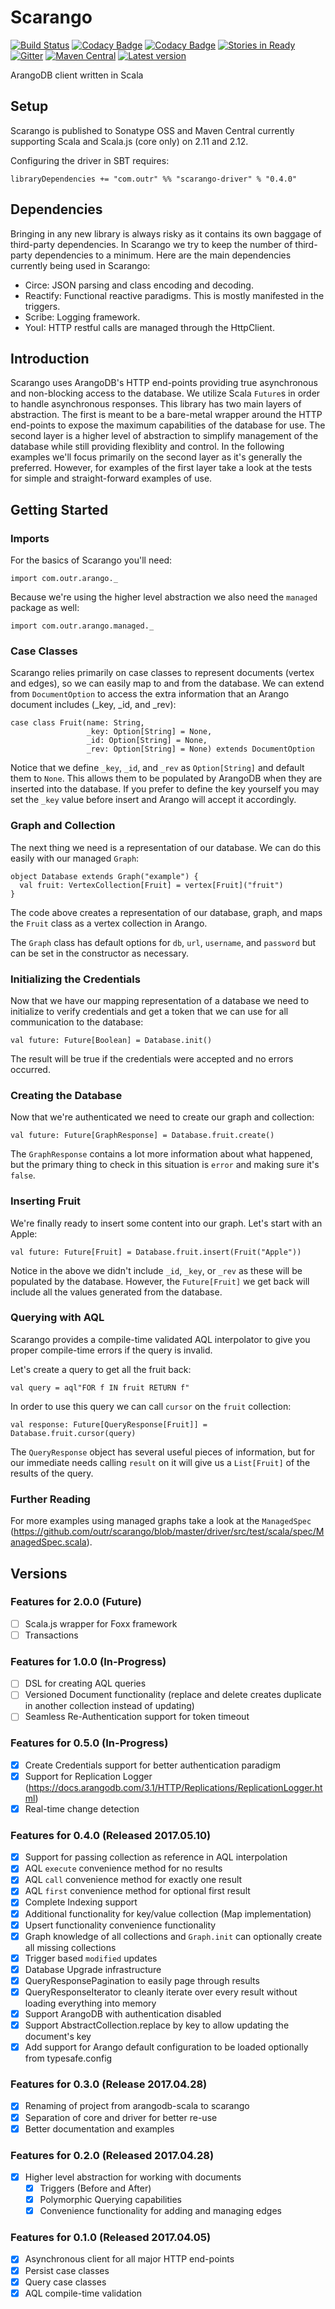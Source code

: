# Scarango

[![Build Status](https://travis-ci.org/outr/scarango.svg?branch=master)](https://travis-ci.org/outr/scarango)
[![Codacy Badge](https://api.codacy.com/project/badge/Grade/be829fed3c134f8cbf14c60290651d63)](https://www.codacy.com/app/matthicks/scarango?utm_source=github.com&amp;utm_medium=referral&amp;utm_content=outr/scarango&amp;utm_campaign=Badge_Grade)
[![Codacy Badge](https://api.codacy.com/project/badge/Coverage/be829fed3c134f8cbf14c60290651d63)](https://www.codacy.com/app/matthicks/scarango?utm_source=github.com&utm_medium=referral&utm_content=outr/scarango&utm_campaign=Badge_Coverage)
[![Stories in Ready](https://badge.waffle.io/outr/scarango.png?label=ready&title=Ready)](https://waffle.io/outr/scarango)
[![Gitter](https://badges.gitter.im/Join%20Chat.svg)](https://gitter.im/outr/scarango)
[![Maven Central](https://maven-badges.herokuapp.com/maven-central/com.outr/scarango-driver_2.12/badge.svg)](https://maven-badges.herokuapp.com/maven-central/com.outr/scarango-driver_2.12)
[![Latest version](https://index.scala-lang.org/outr/scarango/scarango-driver/latest.svg)](https://index.scala-lang.org/outr/scarango)

ArangoDB client written in Scala

## Setup

Scarango is published to Sonatype OSS and Maven Central currently supporting Scala and Scala.js (core only) on 2.11 and 2.12.

Configuring the driver in SBT requires:

```
libraryDependencies += "com.outr" %% "scarango-driver" % "0.4.0"
```

## Dependencies

Bringing in any new library is always risky as it contains its own baggage of third-party dependencies. In Scarango we
try to keep the number of third-party dependencies to a minimum. Here are the main dependencies currently being used in
Scarango:

- Circe: JSON parsing and class encoding and decoding.
- Reactify: Functional reactive paradigms. This is mostly manifested in the triggers.
- Scribe: Logging framework.
- YouI: HTTP restful calls are managed through the HttpClient.

## Introduction

Scarango uses ArangoDB's HTTP end-points providing true asynchronous and non-blocking access to the database. We utilize
Scala `Future`s in order to handle asynchronous responses. This library has two main layers of abstraction. The first is
meant to be a bare-metal wrapper around the HTTP end-points to expose the maximum capabilities of the database for use.
The second layer is a higher level of abstraction to simplify management of the database while still providing flexiblity
and control. In the following examples we'll focus primarily on the second layer as it's generally the preferred. However,
for examples of the first layer take a look at the tests for simple and straight-forward examples of use.

## Getting Started

### Imports

For the basics of Scarango you'll need:

```
import com.outr.arango._
```

Because we're using the higher level abstraction we also need the `managed` package as well:

```
import com.outr.arango.managed._
```

### Case Classes

Scarango relies primarily on case classes to represent documents (vertex and edges), so we can easily map to and from the
database. We can extend from `DocumentOption` to access the extra information that an Arango document includes (_key, _id, and _rev):

```
case class Fruit(name: String,
                 _key: Option[String] = None,
                 _id: Option[String] = None,
                 _rev: Option[String] = None) extends DocumentOption
```

Notice that we define `_key`, `_id`, and `_rev` as `Option[String]` and default them to `None`. This allows them to be
populated by ArangoDB when they are inserted into the database. If you prefer to define the key yourself you may set the
`_key` value before insert and Arango will accept it accordingly.

### Graph and Collection

The next thing we need is a representation of our database. We can do this easily with our managed `Graph`:

```
object Database extends Graph("example") {
  val fruit: VertexCollection[Fruit] = vertex[Fruit]("fruit")
}
```

The code above creates a representation of our database, graph, and maps the `Fruit` class as a vertex collection in Arango.

The `Graph` class has default options for `db`, `url`, `username`, and `password` but can be set in the constructor as necessary.

### Initializing the Credentials

Now that we have our mapping representation of a database we need to initialize to verify credentials and get a token
that we can use for all communication to the database:

```
val future: Future[Boolean] = Database.init()
```

The result will be true if the credentials were accepted and no errors occurred.

### Creating the Database

Now that we're authenticated we need to create our graph and collection:

```
val future: Future[GraphResponse] = Database.fruit.create()
```

The `GraphResponse` contains a lot more information about what happened, but the primary thing to check in this situation
is `error` and making sure it's `false`.

### Inserting Fruit

We're finally ready to insert some content into our graph. Let's start with an Apple:

```
val future: Future[Fruit] = Database.fruit.insert(Fruit("Apple"))
```

Notice in the above we didn't include `_id`, `_key`, or `_rev` as these will be populated by the database. However, the
`Future[Fruit]` we get back will include all the values generated from the database.

### Querying with AQL

Scarango provides a compile-time validated AQL interpolator to give you proper compile-time errors if the query is invalid.

Let's create a query to get all the fruit back:

```
val query = aql"FOR f IN fruit RETURN f"
```

In order to use this query we can call `cursor` on the `fruit` collection:

```
val response: Future[QueryResponse[Fruit]] = Database.fruit.cursor(query)
```

The `QueryResponse` object has several useful pieces of information, but for our immediate needs calling `result` on it
will give us a `List[Fruit]` of the results of the query.

### Further Reading

For more examples using managed graphs take a look at the `ManagedSpec` (https://github.com/outr/scarango/blob/master/driver/src/test/scala/spec/ManagedSpec.scala).

## Versions

### Features for 2.0.0 (Future)

* [ ] Scala.js wrapper for Foxx framework
* [ ] Transactions

### Features for 1.0.0 (In-Progress)

* [ ] DSL for creating AQL queries
* [ ] Versioned Document functionality (replace and delete creates duplicate in another collection instead of updating)
* [ ] Seamless Re-Authentication support for token timeout

### Features for 0.5.0 (In-Progress)

* [X] Create Credentials support for better authentication paradigm
* [X] Support for Replication Logger (https://docs.arangodb.com/3.1/HTTP/Replications/ReplicationLogger.html)
* [X] Real-time change detection

### Features for 0.4.0 (Released 2017.05.10)

* [X] Support for passing collection as reference in AQL interpolation
* [X] AQL `execute` convenience method for no results
* [X] AQL `call` convenience method for exactly one result
* [X] AQL `first` convenience method for optional first result
* [X] Complete Indexing support
* [X] Additional functionality for key/value collection (Map implementation)
* [X] Upsert functionality convenience functionality
* [X] Graph knowledge of all collections and `Graph.init` can optionally create all missing collections
* [X] Trigger based `modified` updates
* [X] Database Upgrade infrastructure
* [X] QueryResponsePagination to easily page through results
* [X] QueryResponseIterator to cleanly iterate over every result without loading everything into memory
* [X] Support ArangoDB with authentication disabled
* [X] Support AbstractCollection.replace by key to allow updating the document's key
* [X] Add support for Arango default configuration to be loaded optionally from typesafe.config

### Features for 0.3.0 (Release 2017.04.28)

* [X] Renaming of project from arangodb-scala to scarango
* [X] Separation of core and driver for better re-use
* [X] Better documentation and examples

### Features for 0.2.0 (Released 2017.04.28)

* [X] Higher level abstraction for working with documents
    * [X] Triggers (Before and After)
    * [X] Polymorphic Querying capabilities
    * [X] Convenience functionality for adding and managing edges
    
### Features for 0.1.0 (Released 2017.04.05)

* [X] Asynchronous client for all major HTTP end-points
* [X] Persist case classes
* [X] Query case classes
* [X] AQL compile-time validation